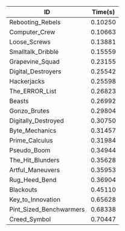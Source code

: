 |ID|Time(s)|
|-|-|
|Rebooting_Rebels|0.10250|
|Computer_Crew|0.10663|
|Loose_Screws|0.13881|
|Smalltalk_Dribble|0.15559|
|Grapevine_Squad|0.23155|
|Digital_Destroyers|0.25542|
|Hackerjacks|0.25598|
|The_ERROR_List|0.26823|
|Beasts|0.26992|
|Gonzo_Brutes|0.29804|
|Digitally_Destroyed|0.30750|
|Byte_Mechanics|0.31457|
|Prime_Calculus|0.31984|
|Pseudo_Boom|0.34944|
|The_Hit_Blunders|0.35628|
|Artful_Maneuvers|0.35953|
|Rug_Heed_Bend|0.36904|
|Blackouts|0.45110|
|Key_to_Innovation|0.65628|
|Pint_Sized_Benchwarmers|0.68338|
|Creed_Symbol|0.70447|
